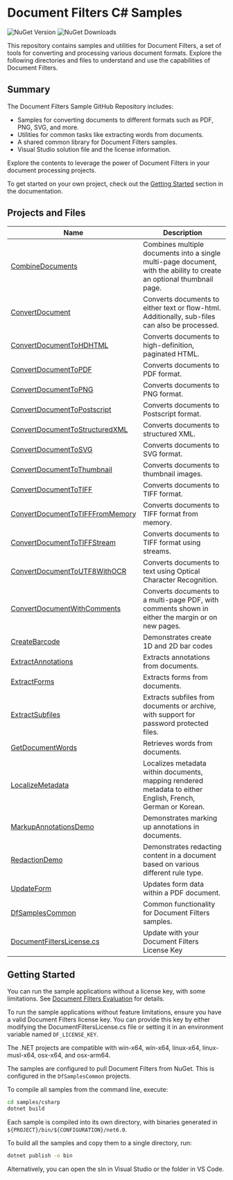 # Document Filters C# Samples

![NuGet Version](https://img.shields.io/nuget/vpre/Hyland.DocumentFilters)
![NuGet Downloads](https://img.shields.io/nuget/dt/Hyland.DocumentFilters)

This repository contains samples and utilities for Document Filters, a set of
tools for converting and processing various document formats. Explore the
following directories and files to understand and use the capabilities of
Document Filters.

## Summary

The Document Filters Sample GitHub Repository includes:

- Samples for converting documents to different formats such as PDF, PNG, SVG,
  and more.
- Utilities for common tasks like extracting words from documents.
- A shared common library for Document Filters samples.
- Visual Studio solution file and the license information.

Explore the contents to leverage the power of Document Filters in your document
processing projects.

To get started on your own project, check out the [Getting
Started](https://hyland.github.io/DocumentFilters-Docs/latest/getting_started_with_document_filters/getting_started_dotnet.html)
section in the documentation.

## Projects and Files

| Name                                                                 | Description                                                                                                           |
| -------------------------------------------------------------------- | --------------------------------------------------------------------------------------------------------------------- |
| [CombineDocuments](./CombineDocuments)                               | Combines multiple documents into a single multi-page document, with the ability to create an optional thumbnail page. |
| [ConvertDocument](./ConvertDocument)                                 | Converts documents to either text or flow-html. Additionally, sub-files can also be processed.                        |
| [ConvertDocumentToHDHTML](./ConvertDocumentToHDHTML)                 | Converts documents to high-definition, paginated HTML.                                                                |
| [ConvertDocumentToPDF](./ConvertDocumentToPDF)                       | Converts documents to PDF format.                                                                                     |
| [ConvertDocumentToPNG](./ConvertDocumentToPNG)                       | Converts documents to PNG format.                                                                                     |
| [ConvertDocumentToPostscript](./ConvertDocumentToPostscript)         | Converts documents to Postscript format.                                                                              |
| [ConvertDocumentToStructuredXML](./ConvertDocumentToStructuredXML)   | Converts documents to structured XML.                                                                                 |
| [ConvertDocumentToSVG](./ConvertDocumentToSVG)                       | Converts documents to SVG format.                                                                                     |
| [ConvertDocumentToThumbnail](./ConvertDocumentToThumbnail)           | Converts documents to thumbnail images.                                                                               |
| [ConvertDocumentToTIFF](./ConvertDocumentToTIFF)                     | Converts documents to TIFF format.                                                                                    |
| [ConvertDocumentToTIFFFromMemory](./ConvertDocumentToTIFFFromMemory) | Converts documents to TIFF format from memory.                                                                        |
| [ConvertDocumentToTIFFStream](./ConvertDocumentToTIFFStream)         | Converts documents to TIFF format using streams.                                                                      |
| [ConvertDocumentToUTF8WithOCR](./ConvertDocumentToUTF8WithOCR)       | Converts documents to text using Optical Character Recognition.                                                       |
| [ConvertDocumentWithComments](./ConvertDocumentWithComments)         | Converts documents to a multi-page PDF, with comments shown in either the margin or on new pages.                     |
| [CreateBarcode](./CreateBarcode)                                     | Demonstrates create 1D and 2D bar codes                                                                               |
| [ExtractAnnotations](./ExtractAnnotations)                           | Extracts annotations from documents.                                                                                  |
| [ExtractForms](./ExtractForms)                                       | Extracts forms from documents.                                                                                        |
| [ExtractSubfiles](./ExtractSubfiles)                                 | Extracts subfiles from documents or archive, with support for password protected files.                               |
| [GetDocumentWords](./GetDocumentWords)                               | Retrieves words from documents.                                                                                       |
| [LocalizeMetadata](./LocalizeMetadata)                               | Localizes metadata within documents, mapping rendered metadata to either English, French, German or Korean.           |
| [MarkupAnnotationsDemo](./MarkupAnnotationsDemo)                     | Demonstrates marking up annotations in documents.                                                                     |
| [RedactionDemo](./RedactionDemo)                                     | Demonstrates redacting content in a document based on various different rule type.                                    |
| [UpdateForm](./UpdateForm)                                           | Updates form data within a PDF document.                                                                              |
| [DfSamplesCommon](./DfSamplesCommon)                                 | Common functionality for Document Filters samples.                                                                    |
| [DocumentFiltersLicense.cs](./DocumentFiltersLicense.cs)             | Update with your Document Filters License Key                                                                         |

## Getting Started

You can run the sample applications without a license key, with some
limitations.  See [Document Filters Evaluation](../../EVAL.md) for details.

To run the sample applications without feature limitations, ensure you have a
valid Document Filters license key. You can provide this key by either modifying
the DocumentFiltersLicense.cs file or setting it in an environment variable
named `DF_LICENSE_KEY`.

The .NET projects are compatible with win-x64, win-x64, linux-x64,
linux-musl-x64, osx-x64, and osx-arm64.

The samples are configured to pull Document Filters from NuGet. This is
configured in the `DfSamplesCommon` projects.

To compile all samples from the command line, execute:

```bash
cd samples/csharp
dotnet build 
```

Each sample is compiled into its own directory, with binaries generated in
`${PROJECT}/bin/${CONFIGURATION}/net6.0`.

To build all the samples and copy them to a single directory, run:

```bash
dotnet publish -o bin
```

Alternatively, you can open the sln in Visual Studio or the folder in VS Code.
